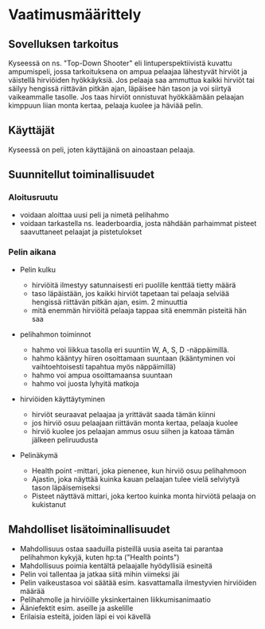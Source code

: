 # Vaatimusmäärittely
## Sovelluksen tarkoitus

Kyseessä on ns. "Top-Down Shooter" eli lintuperspektiivistä kuvattu ampumispeli, jossa tarkoituksena on ampua pelaajaa lähestyvät hirviöt ja väistellä
hirviöiden hyökkäyksiä. Jos pelaaja saa ammuttua kaikki hirviöt tai säilyy hengissä riittävän pitkän ajan, läpäisee hän tason ja voi siirtyä vaikeammalle tasolle. Jos taas hirviöt onnistuvat hyökkäämään pelaajan kimppuun liian monta kertaa, pelaaja kuolee ja häviää pelin.

## Käyttäjät

Kyseessä on peli, joten käyttäjänä on ainoastaan pelaaja.

## Suunnitellut toiminallisuudet

### Aloitusruutu
- voidaan aloittaa uusi peli ja nimetä pelihahmo
- voidaan tarkastella ns. leaderboardia, josta nähdään parhaimmat pisteet saavuttaneet pelaajat ja pistetulokset 

### Pelin aikana
- Pelin kulku 
  - hirviöitä ilmestyy satunnaisesti eri puolille kenttää tietty määrä
  - taso läpäistään, jos kaikki hirviöt tapetaan tai pelaaja selviää hengissä riittävän pitkän ajan, esim. 2 minuuttia
  - mitä enemmän hirviöitä pelaaja tappaa sitä enemmän pisteitä hän saa

- pelihahmon toiminnot
  - hahmo voi liikkua tasolla eri suuntiin W, A, S, D -näppäimillä.
  - hahmo kääntyy hiiren osoittamaan suuntaan (kääntyminen voi vaihtoehtoisesti tapahtua myös näppäimillä)
  - hahmo voi ampua osoittamaansa suuntaan
  - hahmo voi juosta lyhyitä matkoja 

- hirviöiden käyttäytyminen
  - hirviöt seuraavat pelaajaa ja yrittävät saada tämän kiinni
  - jos hirviö osuu pelaajaan riittävän monta kertaa, pelaaja kuolee
  - hirviö kuolee jos pelaajan ammus osuu siihen ja katoaa tämän jälkeen peliruudusta

- Pelinäkymä
  - Health point -mittari, joka pienenee, kun hirviö osuu pelihahmoon
  - Ajastin, joka näyttää kuinka kauan pelaajan tulee vielä selviytyä tason läpäisemiseksi
  - Pisteet näyttävä  mittari, joka kertoo kuinka monta hirviötä pelaaja on kukistanut 

## Mahdolliset lisätoiminallisuudet
- Mahdollisuus ostaa saaduilla pisteillä uusia aseita tai parantaa pelihahmon kykyjä, kuten hp:ta ("Health points")
- Mahdollisuus poimia kentältä pelaajalle hyödyllisiä esineitä
- Pelin voi tallentaa ja jatkaa siitä mihin viimeksi jäi
- Pelin vaikeustasoa voi säätää esim. kasvattamalla ilmestyvien hirviöiden määrää
- Pelihahmolle ja hirviöille yksinkertainen liikkumisanimaatio
- Ääniefektit esim. aseille ja askelille
- Erilaisia esteitä, joiden läpi ei voi kävellä 


 

